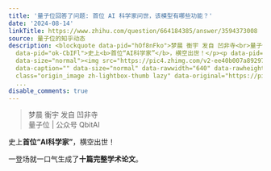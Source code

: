 ```yaml
---
title: '量子位回答了问题: 首位 AI 科学家问世，该模型有哪些功能？'
date: '2024-08-14'
linkTitle: https://www.zhihu.com/question/664184385/answer/3594373008
source: 量子位的知乎动态
description: <blockquote data-pid="hOf8nFko">梦晨 衡宇 发自 凹非寺<br>量子位 | 公众号 QbitAI</blockquote><p
  data-pid="ok-CbIFl">史上<b>首位“AI科学家”</b>，横空出世！</p><p data-pid="weq1XjX6">一登场就一口气生成了<b>十篇完整学术论文</b>。</p><figure
  data-size="normal"><img src="https://pic4.zhimg.com/v2-ee40b007a892977b4fc7aa003cb035b7.jpg"
  data-caption="" data-size="normal" data-rawwidth="640" data-rawheight="266" data-original-token="v2-ee40b007a892977b4fc7aa003cb035b7"
  class="origin_image zh-lightbox-thumb lazy" data-original="https://pic4.zhimg.com/v2-ee40b007a892977b4fc7aa003cb035b7_r
  ...
disable_comments: true
---
```

<blockquote data-pid="hOf8nFko">梦晨 衡宇 发自 凹非寺<br>量子位 | 公众号 QbitAI</blockquote><p data-pid="ok-CbIFl">史上<b>首位“AI科学家”</b>，横空出世！</p><p data-pid="weq1XjX6">一登场就一口气生成了<b>十篇完整学术论文</b>。</p><figure data-size="normal"><img src="https://pic4.zhimg.com/v2-ee40b007a892977b4fc7aa003cb035b7.jpg" data-caption="" data-size="normal" data-rawwidth="640" data-rawheight="266" data-original-token="v2-ee40b007a892977b4fc7aa003cb035b7" class="origin_image zh-lightbox-thumb lazy" data-original="https://pic4.zhimg.com/v2-ee40b007a892977b4fc7aa003cb035b7_r ...